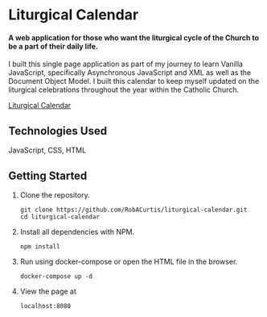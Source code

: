 # Liturgical Calendar

#### A web application for those who want the liturgical cycle of the Church to be a part of their daily life. 

I built this single page application as part of my journey to learn Vanilla JavaScript, specifically Asynchronous JavaScript and XML as well as the Document Object Model. I built this calendar to keep myself updated on the liturgical celebrations throughout the year within the Catholic Church. 

[Liturgical Calendar](https://robacurtis.github.io/liturgical-calendar/)

## Technologies Used
  JavaScript, CSS, HTML 

## Getting Started 

1. Clone the repository.

    ```shell
    git clone https://github.com/RobACurtis/liturgical-calendar.git
    cd liturgical-calendar
    ```

2. Install all dependencies with NPM.

    ```shell
    npm install
    ```

3. Run using docker-compose or open the HTML file in the browser.
   ```shell
   docker-compose up -d
   ```

4. View the page at
      ```shell
   localhost:8080
   ```
